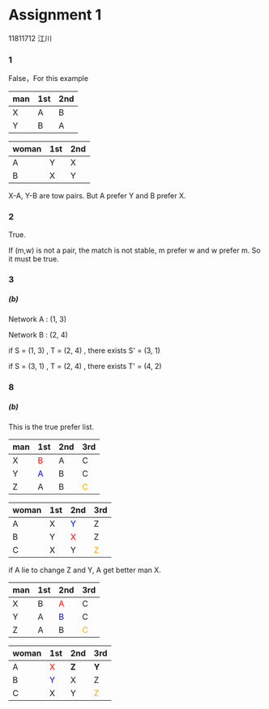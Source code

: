 # Assignment 1

11811712 江川

### 1

False，For this example

| man  |  1st  | 2nd|
|-----|-----|-----|
| X    | A    | B    |
| Y    | B    | A    |


| woman |  1st  | 2nd|
|-----|-----|-----|
| A    | Y    | X    |
| B    | X    | Y    |

X-A, Y-B are tow pairs. But A prefer Y and B prefer X.

### 2

True.

If (m,w) is not a pair, the match is not stable, m prefer w and w prefer m. So it must be true.

### 3

##### (b)

Network A : (1, 3)

Network B : (2, 4)

if S = (1, 3) , T = (2, 4) , there exists S' = (3, 1)

if S = (3, 1) ,  T = (2, 4) , there exists T' = (4, 2)

### 8

##### (b)

This is the true prefer list.

| man  |  1st  | 2nd| 3rd |
|-----|-----|-----|-----|
| X    |<font color="red"> B  </font> | A  | C |
| Y    |<font color="blue"> A </font> | B   | C |
| Z    | A   | B   |<font color="orange"> C </font>|

| woman |  1st  | 2nd| 3rd|
|-----|-----|-----|-----|
| A    | X   |<font color="blue"> Y    </font>| Z   |
| B    | Y   |<font color="red"> X   </font>| Z   |
| C    | X   | Y   |<font color="orange">  Z   </font>|

if A lie to change Z and Y, A  get better man X.

| man  |  1st  | 2nd| 3rd |
|-----|-----|-----|-----|
| X    | B   |<font color="red"> A  </font>| C |
| Y    | A  |<font color="blue"> B  </font> | C |
| Z    |A   | B   | <font color="orange">C </font>|

| woman |  1st  | 2nd| 3rd|
|-----|-----|-----|-----|
| A    |<font color="red"> X   </font>| **Z** | **Y** |
| B    |<font color="blue"> Y   </font>| X   | Z   |
| C    | X   | Y   |<font color="orange">  Z   </font>|

